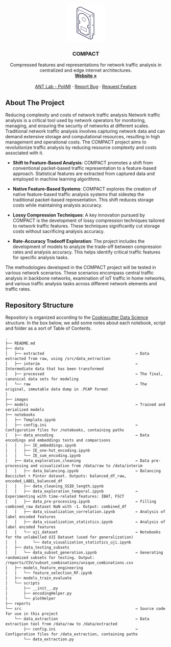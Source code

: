 <br />
<div align="center">
  <a href="https://github.com/GiovanniBaccichet/COMPACT">
    <img src="images/logo_hard_drive.png" alt="Logo" width="120">
  </a>

<h3 align="center">COMPACT</h3>

  <p align="center">
    Compressed features and representations for network traffic analysis in centralized and edge internet architectures.
    <br />
    <a href="https://compact-prin.github.io/"><strong>Website »</strong></a>
    <br />
    <br />
    <a href="https://antlab.deib.polimi.it/">ANT Lab - PoliMI</a>
    ·
    <a href="https://github.com/GiovanniBaccichet/COMPACT/issues">Report Bug</a>
    ·
    <a href="https://github.com/GiovanniBaccichet/COMPACT/issues">Request Feature</a>
  </p>
</div>

</details>



<!-- ABOUT THE PROJECT -->
## About The Project

Reducing complexity and costs of network traffic analysis Network traffic analysis is a critical tool used by network operators for monitoring, managing, and ensuring the security of networks at different scales. Traditional network traffic analysis involves capturing network data and can demand extensive storage and computational resources, resulting in high management and operational costs. The COMPACT project aims to revolutionize traffic analysis by reducing resource complexity and costs associated with it.

- **Shift to Feature-Based Analysis**: COMPACT promotes a shift from conventional packet-based traffic representation to a feature-based approach. Statistical features are extracted from captured data and employed in machine learning algorithms.

- **Native Feature-Based Systems**: COMPACT explores the creation of native feature-based traffic analysis systems that sidestep the traditional packet-based representation. This shift reduces storage costs while maintaining analysis accuracy.

- **Lossy Compression Techniques**: A key innovation pursued by COMPACT is the development of lossy compression techniques tailored to network traffic features. These techniques significantly cut storage costs without sacrificing analysis accuracy.

- **Rate-Accuracy Tradeoff Exploration**: The project includes the development of models to analyze the trade-off between compression rates and analysis accuracy. This helps identify critical traffic features for specific analysis tasks.

The methodologies developed in the COMPACT project will be tested in various network scenarios. These scenarios encompass central traffic analysis in backbone networks, examination of IoT traffic in home networks, and various traffic analysis tasks across different network elements and traffic rates.

<!-- REPOSITORY STRUCTURE -->
## Repository Structure

Repository is organized according to the [Cookiecutter Data Science](https://github.com/drivendata/cookiecutter-data-science) structure. In the box below, we add some notes about each notebook, script and folder as a sort of Table of Contents.

```
.
├── README.md
├── data
│   ├── extracted                                        ← Data extracted from raw, using /src/data_extraction
│   ├── interim                                          ← Intermediate data that has been transformed
│   ├── processed                                        ← The final, canonical data sets for modeling
│   └── raw                                              ← The original, immutable data dump in .PCAP format
│
├── images
├── models                                               ← Trained and serialized models
├── notebooks
│   ├── Template.ipynb
│   ├── config.ini                                       ← Configuration files for /notebooks, containing paths
│   ├── data_encoding                                    ← Data encodings and embeddings tests and comparisons
│   │   ├── IE_embeddings.ipynb
│   │   ├── IE_one-hot_encoding.ipynb
│   │   └── IE_sum_encoding.ipynb
│   ├── data_exploration_cleaning                        ← Data pre-processing and visualization from /data/raw to /data/interim
│   │   ├── data_balancing.ipynb                         ← Balancing Baccichet + Pintor dataset. Outputs: balanced_df_raw, encoded_LABEL_balanced_df
│   │   ├── data_cleaning_SSID_length.ipynb
│   │   ├── data_exploration_temporal.ipynb              ← Experimenting with time-related features: IBAT, FSCT
│   │   ├── data_pre-processing.ipynb                    ← Filling combined_raw dataset NaN with -1. Output: combined_df
│   │   ├── data_visualization_correlation.ipynb         ← Analysis of label encoded features
│   │   ├── data_visualization_statistics.ipynb          ← Analysis of label encoded features
│   │   └── uji_dataset                                  ← Notebooks for the unlabelled UJI Dataset (used for generalization)
│   │       └── data_visualization_statistics_uji.ipynb
│   ├── data_testing_subsets
│   │   └── data_subset_generation.ipynb                 ← Generating randomized subsets for testing. Output: /reports/CSV/subset_combinations/unique_combinations.csv
│   ├── models_feature_engineering
│   │   └── feature_selection_RF.ipynb
│   ├── models_train_evaluate
│   └── scripts
│       ├── __init__.py
│       ├── encodingHelper.py
│       └── plotHelper
├── reports
└── src                                                  ← Source code for use in this project
    └── data_extraction                                  ← Data extraction tool from /data/raw to /data/extracted
        ├── config.ini                                   ← Configuration files for /data_extraction, containing paths
        └── data_extraction.py
```